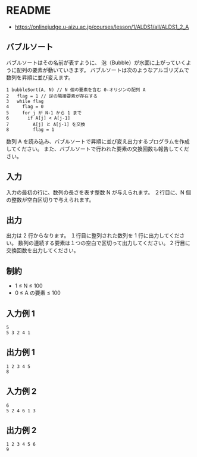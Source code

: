 # README
- <https://onlinejudge.u-aizu.ac.jp/courses/lesson/1/ALDS1/all/ALDS1_2_A>
## バブルソート
バブルソートはその名前が表すように、
泡（Bubble）が水面に上がっていくように配列の要素が動いていきます。
バブルソートは次のようなアルゴリズムで数列を昇順に並び変えます。

```
1 bubbleSort(A, N) // N 個の要素を含む 0-オリジンの配列 A
2   flag = 1 // 逆の隣接要素が存在する
3   while flag
4     flag = 0
5     for j が N-1 から 1 まで
6       if A[j] < A[j-1]
7         A[j] と A[j-1] を交換
8         flag = 1
```

数列 A を読み込み、バブルソートで昇順に並び変え出力するプログラムを作成してください。
また、バブルソートで行われた要素の交換回数も報告してください。
## 入力
入力の最初の行に、数列の長さを表す整数 N が与えられます。
２行目に、N 個の整数が空白区切りで与えられます。
## 出力
出力は 2 行からなります。
１行目に整列された数列を 1 行に出力してください。
数列の連続する要素は１つの空白で区切って出力してください。
2 行目に交換回数を出力してください。
## 制約
- 1 ≤ N ≤ 100
- 0 ≤ A の要素 ≤ 100
## 入力例 1
```
5
5 3 2 4 1
```
## 出力例 1
```
1 2 3 4 5
8
```
## 入力例 2
```
6
5 2 4 6 1 3
```
## 出力例 2
```
1 2 3 4 5 6
9
```
